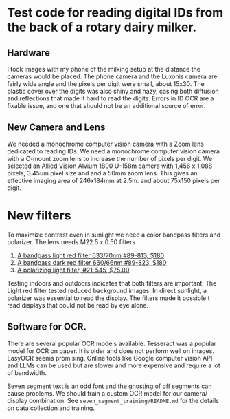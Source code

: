 # Test code for reading digital IDs from the back of a rotary dairy milker.

## Hardware

I took images with my phone of the milking setup at the distance the cameras would be placed.
The phone camera and the Luxonis camera are fairly wide angle and the pixels per digit were small, about 15x30. 
The plastic cover over the digits was also shiny and hazy, casing both diffusion and reflections that made it hard to
read the digits. Errors in ID OCR are a fixable issue, and one that should not be an additional source of error.

## New Camera and Lens

We needed a monochrome computer vision camera with a Zoom lens dedicated to reading IDs.  We need a monochrome computer vision camera with a C-mount zoom lens to increase the number of pixels per digit.  We selected an Allied Vision Alvium 1800 U-158m camera 
with 1,456 x 1,088 pixels, 3.45um pixel size and and a 50mm zoom lens.  This gives an effective 
imaging area of 246x184mm  at 2.5m. and about 75x150 pixels per digit.

# New filters
To maximize contrast even in sunlight we need a color bandpass filters and polarizer. The lens needs M22.5 x 0.50 filters

1. [A bandpass light red filter 633/70nm #89-813, $180](https://www.edmundoptics.com/p/light-red-m225-x-050-machine-vision-filter/32251/)
2. [A bandpass dark red filter 660/66nm #89-823, $180](https://www.edmundoptics.com/p/dark-red-m225-x-050-machine-vision-filter/32261/)
2. [A polarizing light filter, #21-545, $75.00](https://www.edmundoptics.com/f/mounted-machine-vision-glass-linear-polarizers/39895/)

Testing indoors and outdoors indicates that both filters are important. The Light red filter tested reduced background
images. In direct sunlight, a polarizer was essential to read the display. The filters made it possible t read displays that could not be read by eye alone.    


## Software for OCR.
 

There are several popular OCR models available. Tesseract was a popular model for OCR on paper. It is older and does not perform well on images. EasyOCR seems promising. Online tools like Google computer vision API and LLMs can be used but are slower and more expensive and require a lot of bandwidth.

Seven segment text is an odd font and the ghosting of off segments can cause problems. We should train a custom OCR model for our camera/ display combination. See `seven_segment_training/README.md` for the details on  data collection and training.